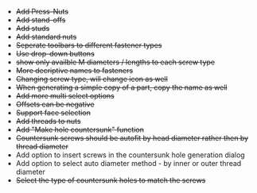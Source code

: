 * ~~Add Press-Nuts~~
* ~~Add stand-offs~~
* ~~Add studs~~  
* ~~Add standard nuts~~
* ~~Seperate toolbars to different fastener types~~
* ~~Use drop-down buttons~~ 
* ~~show only availble M diameters / lengths to each screw type~~
* ~~More decriptive names to fasteners~~
* ~~Changing screw type, will change icon as well~~
* ~~When generating a simple copy of a part, copy the name as well~~
* ~~Add more multi select options~~
* ~~Offsets can be negative~~
* ~~Support face selection~~
* ~~Add threads to nuts~~
* ~~Add "Make hole countersunk" function~~
* ~~Countersunk screws should be autofit by head diameter rather then by thread diameter~~
* Add option to insert screws in the countersunk hole generation dialog
* Add option to select auto diameter method - by inner or outer thread diameter
* ~~Select the type of countersunk holes to match the screws~~